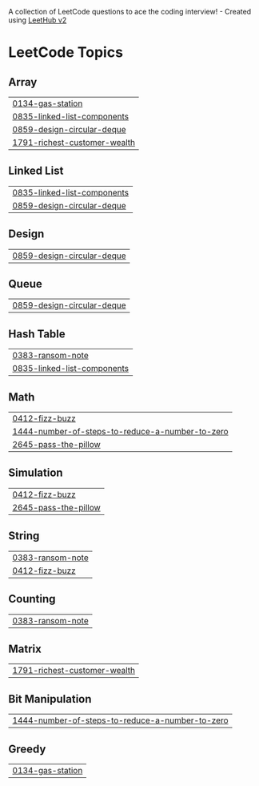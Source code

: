 A collection of LeetCode questions to ace the coding interview! - Created using [LeetHub v2](https://github.com/arunbhardwaj/LeetHub-2.0)
<!---LeetCode Topics Start-->
# LeetCode Topics
## Array
|  |
| ------- |
| [0134-gas-station](https://github.com/Ash-codes18/Cpp_DSA/tree/master/0134-gas-station) |
| [0835-linked-list-components](https://github.com/Ash-codes18/Cpp_DSA/tree/master/0835-linked-list-components) |
| [0859-design-circular-deque](https://github.com/Ash-codes18/Cpp_DSA/tree/master/0859-design-circular-deque) |
| [1791-richest-customer-wealth](https://github.com/Ash-codes18/Cpp_DSA/tree/master/1791-richest-customer-wealth) |
## Linked List
|  |
| ------- |
| [0835-linked-list-components](https://github.com/Ash-codes18/Cpp_DSA/tree/master/0835-linked-list-components) |
| [0859-design-circular-deque](https://github.com/Ash-codes18/Cpp_DSA/tree/master/0859-design-circular-deque) |
## Design
|  |
| ------- |
| [0859-design-circular-deque](https://github.com/Ash-codes18/Cpp_DSA/tree/master/0859-design-circular-deque) |
## Queue
|  |
| ------- |
| [0859-design-circular-deque](https://github.com/Ash-codes18/Cpp_DSA/tree/master/0859-design-circular-deque) |
## Hash Table
|  |
| ------- |
| [0383-ransom-note](https://github.com/Ash-codes18/Cpp_DSA/tree/master/0383-ransom-note) |
| [0835-linked-list-components](https://github.com/Ash-codes18/Cpp_DSA/tree/master/0835-linked-list-components) |
## Math
|  |
| ------- |
| [0412-fizz-buzz](https://github.com/Ash-codes18/Cpp_DSA/tree/master/0412-fizz-buzz) |
| [1444-number-of-steps-to-reduce-a-number-to-zero](https://github.com/Ash-codes18/Cpp_DSA/tree/master/1444-number-of-steps-to-reduce-a-number-to-zero) |
| [2645-pass-the-pillow](https://github.com/Ash-codes18/Cpp_DSA/tree/master/2645-pass-the-pillow) |
## Simulation
|  |
| ------- |
| [0412-fizz-buzz](https://github.com/Ash-codes18/Cpp_DSA/tree/master/0412-fizz-buzz) |
| [2645-pass-the-pillow](https://github.com/Ash-codes18/Cpp_DSA/tree/master/2645-pass-the-pillow) |
## String
|  |
| ------- |
| [0383-ransom-note](https://github.com/Ash-codes18/Cpp_DSA/tree/master/0383-ransom-note) |
| [0412-fizz-buzz](https://github.com/Ash-codes18/Cpp_DSA/tree/master/0412-fizz-buzz) |
## Counting
|  |
| ------- |
| [0383-ransom-note](https://github.com/Ash-codes18/Cpp_DSA/tree/master/0383-ransom-note) |
## Matrix
|  |
| ------- |
| [1791-richest-customer-wealth](https://github.com/Ash-codes18/Cpp_DSA/tree/master/1791-richest-customer-wealth) |
## Bit Manipulation
|  |
| ------- |
| [1444-number-of-steps-to-reduce-a-number-to-zero](https://github.com/Ash-codes18/Cpp_DSA/tree/master/1444-number-of-steps-to-reduce-a-number-to-zero) |
## Greedy
|  |
| ------- |
| [0134-gas-station](https://github.com/Ash-codes18/Cpp_DSA/tree/master/0134-gas-station) |
<!---LeetCode Topics End-->